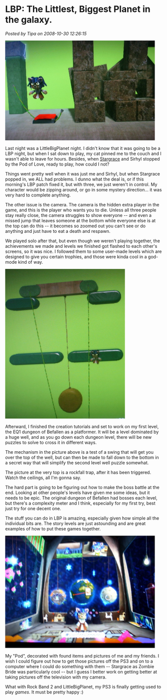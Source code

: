 # LBP: The Littlest, Biggest Planet in the galaxy.

*Posted by Tipa on 2008-10-30 12:26:15*

![](../uploads/2008/10/stp61416.jpg "stp61416")

Last night was a LittleBigPlanet night. I didn't know that it was going to be a LBP night, but when I sat down to play, my cat pinned me to the couch and I wasn't able to leave for hours. Besides, when [Stargrace](http://mmoquests.com) and Sirhyl stopped by the Pod of Love, ready to play, how could I not?

Things went pretty well when it was just me and Sirhyl, but when Stargrace popped in, we ALL had problems. I dunno what the deal is, or if this morning's LBP patch fixed it, but with three, we just weren't in control. My character would be zipping around, or go in some mystery direction... it was very hard to complete anything.

The other issue is the camera. The camera is the hidden extra player in the game, and this is the player who wants you to die. Unless all three people stay really close, the camera struggles to show everyone -- and even a missed jump that leaves someone at the bottom while everyone else is at the top can do this -- it becomes so zoomed out you can't see or do anything and just have to eat a death and respawn.

We played solo after that, but even though we weren't playing together, the achievements we made and levels we finished got flashed to each other's screens, so it was nice. I followed them to some user-made levels which are designed to give you certain trophies, and those were kinda cool in a god-mode kind of way.


![](../uploads/2008/10/stp61418.jpg "stp61418")

Afterward, I finished the creation tutorials and set to work on my first level, the EQ1 dungeon of Befallen as a platformer. It will be a level dominated by a huge well, and as you go down each dungeon level, there will be new puzzles to solve to cross it in different ways.

The mechanism in the picture above is a test of a swing that will get you over the top of the well, but can then be made to fall down to the bottom in a secret way that will simplify the second level well puzzle somewhat.

The picture at the very top is a rockfall trap, after it has been triggered. Watch the ceilings, all I'm gonna say.

The hard part is going to be figuring out how to make the boss battle at the end. Looking at other people's levels have given me some ideas, but it needs to be epic. The original dungeon of Befallen had bosses each level, but there's a complexity meter and I think, especially for my first try, best just try for one decent one.

The stuff you can do in LBP is amazing, especially given how simple all the individual bits are. The story levels are just astounding and are great examples of how to put these games together.

![](../uploads/2008/10/stp61413.jpg "stp61413")

My "Pod", decorated with found items and pictures of me and my friends. I wish I could figure out how to get those pictures off the PS3 and on to a computer where I could do something with them -- Stargrace as Zombie Bride was particularly cool -- but I guess I better work on getting better at taking pictures off the television with my camera.

What with Rock Band 2 and LittleBigPlanet, my PS3 is finally getting used to play *games*. It must be pretty happy :)

